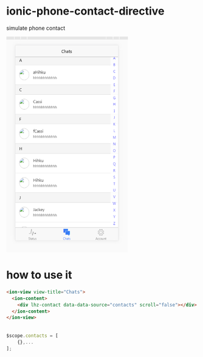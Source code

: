 # ionic-phone-contact-directive
simulate phone contact

<img src="https://raw.githubusercontent.com/Jackey-Sparrow/ionic-phone-contact-directive/master/screenshot.png" width="320" height="568"/>

# how to use it

~~~html
<ion-view view-title="Chats">
  <ion-content>
    <div lhz-contact data-data-source="contacts" scroll="false"></div>
  </ion-content>
</ion-view>
~~~

~~~js

$scope.contacts = [
    {},...
];

~~~